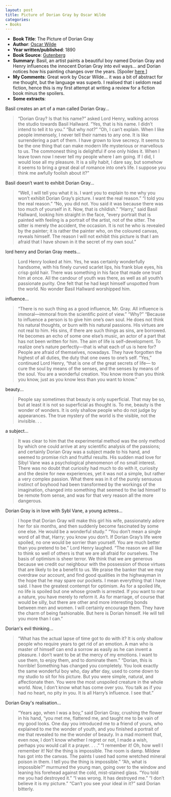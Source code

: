 ```yaml
---
layout: post
title: Picture of Dorian Gray by Oscar Wilde
categories:
- Books
---
```


- **Book Title**: The Picture of Dorian Gray
- **Author**: [Oscar Wilde](http://en.wikipedia.org/wiki/Oscar_Wilde)
- **Year written/published**: 1890
- **Book Source**: [Gutenberg ](http://www.gutenberg.org/etext/174)
- **Summary**: Basil, an artist paints a beautiful boy named Dorian Gray and Henry influences the innocent Dorian Gray into evil ways... and Dorian notices how his painting changes over the years. [Spoiler [here ](http://en.wikipedia.org/wiki/The_Picture_of_Dorian_Gray)]
- **My Comments**: Great work by Oscar Wilde... it was a bit of abstract for me thought, but the language was superb. I realised that i seldom read fiction, hence this is my first attempt at writing a review for a fiction book minus the spoilers.
- **Some extracts**:

Basil creates an art of a man called Dorian Gray...

> “Dorian Gray? Is that his name?” asked Lord Henry, walking across the studio towards Basil Hallward. “Yes, that is his name. I didn’t intend to tell it to you.” “But why not?” “Oh, I can’t explain. When I like people immensely, I never tell their names to any one. It is like surrendering a part of them. I have grown to love secrecy. It seems to be the one thing that can make modern life mysterious or marvellous to us. The commonest thing is delightful if one only hides it. When I leave town now I never tell my people where I am going. If I did, I would lose all my pleasure. It is a silly habit, I dare say, but somehow it seems to bring a great deal of romance into one’s life. I suppose you think me awfully foolish about it?”

Basil doesn’t want to exhibit Dorian Gray...

> “Well, I will tell you what it is. I want you to explain to me why you won’t exhibit Dorian Gray’s picture. I want the real reason.” “I told you the real reason.” “No, you did not. You said it was because there was too much of yourself in it. Now, that is childish.” “Harry,” said Basil Hallward, looking him straight in the face, “every portrait that is painted with feeling is a portrait of the artist, not of the sitter. The sitter is merely the accident, the occasion. It is not he who is revealed by the painter; it is rather the painter who, on the coloured canvas, reveals himself. The reason I will not exhibit this picture is that I am afraid that I have shown in it the secret of my own soul.”

lord henry and Dorian Gray meets...

> Lord Henry looked at him. Yes, he was certainly wonderfully handsome, with his finely curved scarlet lips, his frank blue eyes, his crisp gold hair. There was something in his face that made one trust him at once. All the candour of youth was there, as well as all youth’s passionate purity. One felt that he had kept himself unspotted from the world. No wonder Basil Hallward worshipped him.

influence...

> “There is no such thing as a good influence, Mr. Gray. All influence is immoral—immoral from the scientific point of view.” “Why?” “Because to influence a person is to give him one’s own soul. He does not think his natural thoughts, or burn with his natural passions. His virtues are not real to him. His sins, if there are such things as sins, are borrowed. He becomes an echo of some one else’s music, an actor of a part that has not been written for him. The aim of life is self-development. To realize one’s nature perfectly—that is what each of us is here for? People are afraid of themselves, nowadays. They have forgotten the highest of all duties, the duty that one owes to one’s self. “Yes,” continued Lord Henry, “that is one of the great secrets of life— to cure the soul by means of the senses, and the senses by means of the soul. You are a wonderful creation. You know more than you think you know, just as you know less than you want to know.”

beauty...

> People say sometimes that beauty is only superficial. That may be so, but at least it is not so superficial as thought is. To me, beauty is the wonder of wonders. It is only shallow people who do not judge by appearances. The true mystery of the world is the visible, not the invisible. . .

a subject...

> It was clear to him that the experimental method was the only method by which one could arrive at any scientific analysis of the passions; and certainly Dorian Gray was a subject made to his hand, and seemed to promise rich and fruitful results. His sudden mad love for Sibyl Vane was a psychological phenomenon of no small interest. There was no doubt that curiosity had much to do with it, curiosity and the desire for new experiences, yet it was not a simple, but rather a very complex passion. What there was in it of the purely sensuous instinct of boyhood had been transformed by the workings of the imagination, changed into something that seemed to the lad himself to be remote from sense, and was for that very reason all the more dangerous.

Dorian Gray is in love with Sybl Vane, a young actress...

> I hope that Dorian Gray will make this girl his wife, passionately adore her for six months, and then suddenly become fascinated by some one else. He would be a wonderful study.” “You don’t mean a single word of all that, Harry; you know you don’t. If Dorian Gray’s life were spoiled, no one would be sorrier than yourself. You are much better than you pretend to be.” Lord Henry laughed. “The reason we all like to think so well of others is that we are all afraid for ourselves. The basis of optimism is sheer terror. We think that we are generous because we credit our neighbour with the possession of those virtues that are likely to be a benefit to us. We praise the banker that we may overdraw our account, and find good qualities in the highwayman in the hope that he may spare our pockets. I mean everything that I have said. I have the greatest contempt for optimism. As for a spoiled life, no life is spoiled but one whose growth is arrested. If you want to mar a nature, you have merely to reform it. As for marriage, of course that would be silly, but there are other and more interesting bonds between men and women. I will certainly encourage them. They have the charm of being fashionable. But here is Dorian himself. He will tell you more than I can.”

Dorian's evil thinking... 

> “What has the actual lapse of time got to do with it? It is only shallow people who require years to get rid of an emotion. A man who is master of himself can end a sorrow as easily as he can invent a pleasure. I don’t want to be at the mercy of my emotions. I want to use them, to enjoy them, and to dominate them.” “Dorian, this is horrible! Something has changed you completely. You look exactly the same wonderful boy who, day after day, used to come down to my studio to sit for his picture. But you were simple, natural, and affectionate then. You were the most unspoiled creature in the whole world. Now, I don’t know what has come over you. You talk as if you had no heart, no pity in you. It is all Harry’s influence. I see that.”

Dorian Gray's realisation...

> “Years ago, when I was a boy,” said Dorian Gray, crushing the flower in his hand, “you met me, flattered me, and taught me to be vain of my good looks. One day you introduced me to a friend of yours, who explained to me the wonder of youth, and you finished a portrait of me that revealed to me the wonder of beauty. In a mad moment that, even now, I don’t know whether I regret or not, I made a wish, perhaps you would call it a prayer. . . .” “I remember it! Oh, how well I remember it! No! the thing is impossible. The room is damp. Mildew has got into the canvas. The paints I used had some wretched mineral poison in them. I tell you the thing is impossible.” “Ah, what is impossible?” murmured the young man, going over to the window and leaning his forehead against the cold, mist-stained glass. “You told me you had destroyed it.” “I was wrong. It has destroyed me.” “I don’t believe it is my picture.” “Can’t you see your ideal in it?” said Dorian bitterly.
